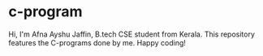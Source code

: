 # c-program
Hi, I'm Afna Ayshu Jaffin, B.tech CSE student from Kerala. 
This repository features the C-programs done by me.
Happy coding!
